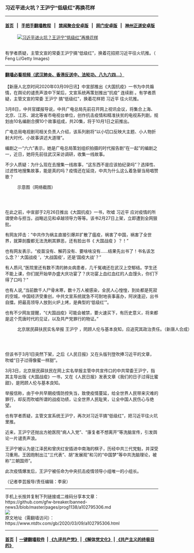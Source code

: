 ### 习近平进火坑？王沪宁“低级红”再换花样
------------------------

#### [首页](https://github.com/gfw-breaker/banned-news3/blob/master/README.md) &nbsp;&nbsp;|&nbsp;&nbsp; [手把手翻墙教程](https://github.com/gfw-breaker/guides/wiki) &nbsp;&nbsp;|&nbsp;&nbsp; [禁闻聚合安卓版](https://github.com/gfw-breaker/bn-android) &nbsp;&nbsp;|&nbsp;&nbsp; [网门安卓版](https://github.com/oGate2/oGate) &nbsp;&nbsp;|&nbsp;&nbsp; [神州正道安卓版](https://github.com/SzzdOgate/update) 



<div><div class="featured_image">
 <a href="https://i.ntdtv.com/assets/uploads/2020/03/GettyImages-466071158.jpg" target="_blank">
  <figure>
   <img alt="习近平进火坑？王沪宁“低级红”再换花样" src="https://i.ntdtv.com/assets/uploads/2020/03/GettyImages-466071158-800x450.jpg"/>
  </figure><br/>
 </a>
 <span class="caption">
  有学者质疑，主管文宣的常委王沪宁搞“低级红”，换着花招把习近平往火坑推。（ Feng Li/Getty Images)
 </span>
</div>
</div><hr/>

#### [翻墙必看视频（武汉肺炎、香港反送中、法轮功、八九六四...）](https://github.com/gfw-breaker/banned-news3/blob/master/pages/link3.md)

<div><div class="post_content" itemprop="articleBody">
 <p>
  【新唐人北京时间2020年03月09日讯】中宣部推出《大国抗疫》一书为中共煽情，在舆论的谴责声浪中下架后，文宣系统再策划推出“抗疫”
  <ok href="https://www.ntdtv.com/gb/连续剧.htm">
   连续剧
  </ok>
  。有学者质疑，主管文宣的常委
  <ok href="https://www.ntdtv.com/gb/王沪宁.htm">
   王沪宁
  </ok>
  搞“低级红”，换着花样把
  <ok href="https://www.ntdtv.com/gb/习近平.htm">
   习近平
  </ok>
  往火坑推。
 </p>
 <p>
  3月8日，中共官媒报导说，中共广电总局先前召开网上视讯会议，将集合上海、北京、江苏、湖北等省市电视台单位，创作抗击疫情和精准扶贫的电视系列剧，规划由10名编剧合撰10个故事组成，共20集，将于10月1日之前推出。
 </p>
 <p>
  广电总局电视剧司相关负责人介绍，该系列剧将“以小切口反映大主题、小人物折射大时代、小故事讲述大道理”。
 </p>
 <p>
  编剧之一“六六”表示，她是广电总局策划组织拍摄的时代报告剧“在一起”的编剧之一，近日，她将先前往武汉采访调研，收集一线故事。
 </p>
 <p>
  不少人质疑：为什么现在去搜集一线故事，“这东西不是应该拍纪录吗”？选择性、过滤性地搜集故事，能是真的吗？疫情还在延烧，中共为什么这么着急替当局唱赞歌？
 </p>
 <figure class="wp-caption alignnone" id="attachment_102789763" style="width: 600px">
  <ok href="https://i.ntdtv.com/assets/uploads/2020/03/thumbnail_d-67.jpg">
   <img alt="" class="size-medium wp-image-102789763" src="https://i.ntdtv.com/assets/uploads/2020/03/thumbnail_d-67-600x337.jpg"/>
  </ok>
  <br/><figcaption class="wp-caption-text">
   示意图（网络截图）
  </figcaption><br/>
 </figure><br/>
 <p>
  在此之前，中宣部于2月26日推出《大国抗疫》一书，吹嘘
  <ok href="https://www.ntdtv.com/gb/习近平.htm">
   习近平
  </ok>
  应对疫情的所谓使命与担当，战略远见和卓越领导力等等。该书2月27日上架，立即遭到全网狠批。
 </p>
 <p>
  有网友抨击：“中共作为祸主直接引爆并扩散了瘟疫，祸害了中国，祸害了全世界，就算剖腹都无法洗刷其罪恶，还有脸出书《
  <ok href="https://www.ntdtv.com/gb/大国战疫.htm">
   大国战疫
  </ok>
  》？！”
 </p>
 <p>
  也有网友表示，“疫苗没有、解药没有、要啥啥没有……结果先出书了！书名该怎么念？‘
  <ok href="https://www.ntdtv.com/gb/大国战疫.htm">
   大国战疫
  </ok>
  ’，‘大战国疫’，还是‘国疫大战’？”
 </p>
 <p>
  有人质问,“医院里还有数不清的肺炎病患者，几千冤魂还在武汉上空郁结。学生还不能上课，你们就开始举办盛大庆功宴了？庆功宴上血红血红的人血馒头，你们下得了口吗？”
 </p>
 <p>
  也有人说,“当前数千人尸骨未寒，数十万人被感染，全民人心惶惶，到处都是死寂的空城，中国经济受重创，中共文宣系统就急不可耐地丧事喜办，阿谀逢迎，出书自擂，把最高领导人放到火炉上烤，是典型的‘低级红’”。
 </p>
 <p>
  也有不少网友提醒，“《大国战疫》可能会被禁，要火速买下，有历史意义，将来都是这个荒唐时代的见证，以及共产党罪行的物证。”
 </p>
 <figure class="wp-caption alignnone" id="attachment_102791815" style="width: 600px">
  <ok href="https://i.ntdtv.com/assets/uploads/2020/03/wanghuning.jpg">
   <img alt="" class="size-medium wp-image-102791815" src="https://i.ntdtv.com/assets/uploads/2020/03/wanghuning-600x338.jpg"/>
  </ok>
  <br/><figcaption class="wp-caption-text">
   北京居民薛扶民实名举报
   <ok href="https://www.ntdtv.com/gb/王沪宁.htm">
    王沪宁
   </ok>
   ，罔顾人伦与基本良知，应追究其政治责任。（新唐人合成）
  </figcaption><br/>
 </figure><br/>
 <p>
  但该书于3月1日突然下架，之后《人民日报》又在头版刊登吹捧习近平的文章，吹嘘“日子过得像蜜一样甜”。
 </p>
 <p>
  3月3日，北京居民薛扶民在网上实名举报主管中共宣传口的中共常委王沪宁，指其主导出版《大国战疫》一书，又在《人民日报》发表文章《我们的日子过得比蜜甜》，是罔顾人伦与基本良知。
 </p>
 <p>
  举报信称，由于中共早期疫情防控失当，致使疫情蔓延，给全世界人民带来灾难的罪行，却反而吹嘘所谓的战疫功绩，让全世界人民耻笑，让全中国人民伤心与绝望。
 </p>
 <p>
  也有学者质疑，主管文宣系统王沪宁，再次对习近平搞“低级红”，把习近平往火坑里推。
 </p>
 <p>
  近来，王沪宁还抛出方舱医院“病人入党”、“康复者不想离开”等洗脑宣传，引发舆论一片谴责声浪。
 </p>
 <p>
  王沪宁被认为是江泽民和曾庆红安插进中南海的棋子，历经中共三代党魁，并深受习重用。王因炮制出江“三代表”、胡“发展观”和习的“中国梦”等中共洗脑理论，被称“三朝国师”。
 </p>
 <p>
  此次疫情爆发后，王沪宁被任命为中央抗击疫情领导小组唯一的小组长。
 </p>
 <p>
  （记者李芸报导/责任编辑：李泉）
 </p>
 <div class="single_ad">
 </div>
</div>
</div>
<hr/>
手机上长按并复制下列链接或二维码分享本文章：<br/>
https://github.com/gfw-breaker/banned-news3/blob/master/pages/prog1138/a102795306.md <br/>
<a href='https://github.com/gfw-breaker/banned-news3/blob/master/pages/prog1138/a102795306.md'><img src='https://github.com/gfw-breaker/banned-news3/blob/master/pages/prog1138/a102795306.md.png'/></a> <br/>
原文地址（需翻墙访问）：https://www.ntdtv.com/gb/2020/03/09/a102795306.html


------------------------
#### [首页](https://github.com/gfw-breaker/banned-news3/blob/master/README.md) &nbsp;|&nbsp; [一键翻墙软件](https://github.com/gfw-breaker/nogfw/blob/master/README.md) &nbsp;| [《九评共产党》](https://github.com/gfw-breaker/9ping.md/blob/master/README.md#九评之一评共产党是什么) | [《解体党文化》](https://github.com/gfw-breaker/jtdwh.md/blob/master/README.md) | [《共产主义的终极目的》](https://github.com/gfw-breaker/gczydzjmd.md/blob/master/README.md)


<img src='http://gfw-breaker.win/banned-news3/pages/prog1138/a102795306.md' width='0px' height='0px'/>